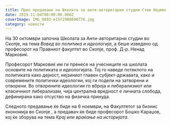 ```yaml
---
title: Прво предавање на Школата за анти-авторитарни студии Стив Наумов во Скопје
date: 2019-11-04T00:00:00.000Z
coverImage: IMG_9893-e1572908090776.jpg
category: новости
---
```


На 30 октомври започна Школата за Анти-авторитарни студии во Скопје, на тема _Вовед во политика и идеологија_, а беше изведено од професорот на Правниот факултет во Скопје, проф. Д-р. Ненад Марковиќ.

Професорот Марковиќ им ги пренесе на учесниците на школата основите на политиката и идеологијата. Тој го наведе потеклото на политиката како дејност, нејзиниот главен субјект-државата, како и современите политички идеологии, кој ги подели на затворени и отворени. Во отворените идеологии го вброја и либерализмот или класичниот либерализам, чија централна вредност е личната слобода, дефинирана како отсуство на физичка принуда.

Следното предавање ќе биде на 6 ноември, на Факултетот за бизнис економија во Скопје , а предавач ќе биде професорот Бошко Караџов, кој ќе зборува на тема _Крај или враќање на историјата_.
